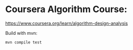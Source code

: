 # Coursera Algorithm Course:
https://www.coursera.org/learn/algorithm-design-analysis

Build with mvn:
```
mvn compile test
```
